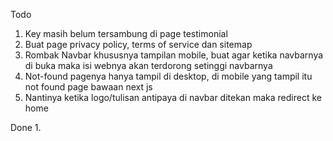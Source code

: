 Todo
1. Key masih belum tersambung di page testimonial
2. Buat page privacy policy, terms of service dan sitemap
3. Rombak Navbar khususnya tampilan mobile, buat agar ketika navbarnya di buka maka isi webnya akan terdorong setinggi navbarnya
4. Not-found pagenya hanya tampil di desktop, di mobile yang tampil itu not found page bawaan next js
5. Nantinya ketika logo/tulisan antipaya di navbar ditekan maka redirect ke home

Done
1. 